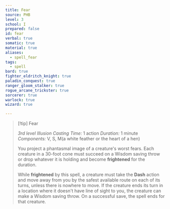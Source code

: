 ```yaml
---
title: Fear
source: PHB
level: 3
school: I
prepared: false
id: fear
verbal: true
somatic: true
material: true
aliases:
  - spell_fear
tags:
  - spell
bard: true
fighter_eldritch_knight: true
paladin_conquest: true
ranger_gloom_stalker: true
rogue_arcane_trickster: true
sorcerer: true
warlock: true
wizard: true

---
```

>[!tip] Fear
>
> *3rd level Illusion*
> *Casting Time:* 1 action
> *Duration:* 1 minute
> *Components:* V, S, M(a white feather or the heart of a hen)
>
>You project a phantasmal image of a creature's worst fears. Each creature in a 30-foot cone must succeed on a Wisdom saving throw or drop whatever it is holding and become **frightened** for the duration.
>
>While **frightened** by this spell, a creature must take the **Dash** action and move away from you by the safest available route on each of its turns, unless there is nowhere to move. If the creature ends its turn in a location where it doesn't have line of sight to you, the creature can make a Wisdom saving throw. On a successful save, the spell ends for that creature.
>

